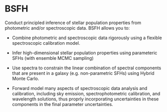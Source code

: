 BSFH
=====
Conduct principled inference of stellar population
properties from photometric and/or spectroscopic data.  BSFH allows
you to:

* Combine photometric and spectroscopic data rigorously using a flexible
 spectroscopic calibration model.

* Infer high-dimensional stellar population properties using
 parameteric SFHs (with ensemble MCMC sampling)

* Use spectra to constrain the linear combination of spectral
components that are present in a galaxy (e.g. non-parametric SFHs)
using Hybrid Monte Carlo.

* Forward model many aspects of spectroscopic data analysis and
  calibration, including sky emission, spectrophotometric calibration,
  and wavelength solutions, thus proprly incorporating uncertainties
  in these components in the final  parameter uncertainties.



